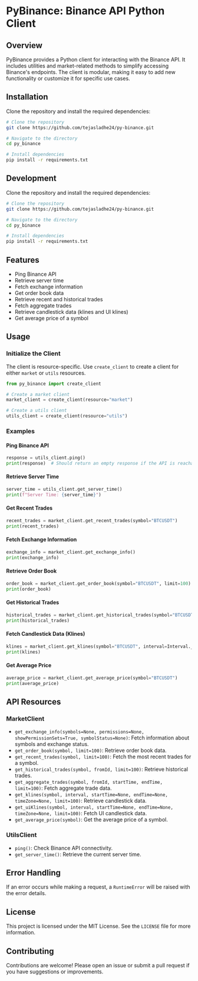 # PyBinance: Binance API Python Client

## Overview
PyBinance provides a Python client for interacting with the Binance API. It includes utilities and market-related methods to simplify accessing Binance's endpoints. The client is modular, making it easy to add new functionality or customize it for specific use cases.

## Installation
Clone the repository and install the required dependencies:

```bash
# Clone the repository
git clone https://github.com/tejasladhe24/py-binance.git

# Navigate to the directory
cd py_binance

# Install dependencies
pip install -r requirements.txt
```

## Development
Clone the repository and install the required dependencies:

```bash
# Clone the repository
git clone https://github.com/tejasladhe24/py-binance.git

# Navigate to the directory
cd py_binance

# Install dependencies
pip install -r requirements.txt
```

## Features
- Ping Binance API
- Retrieve server time
- Fetch exchange information
- Get order book data
- Retrieve recent and historical trades
- Fetch aggregate trades
- Retrieve candlestick data (klines and UI klines)
- Get average price of a symbol

## Usage

### Initialize the Client
The client is resource-specific. Use `create_client` to create a client for either `market` or `utils` resources.

```python
from py_binance import create_client

# Create a market client
market_client = create_client(resource="market")

# Create a utils client
utils_client = create_client(resource="utils")
```

### Examples

#### Ping Binance API
```python
response = utils_client.ping()
print(response)  # Should return an empty response if the API is reachable
```

#### Retrieve Server Time
```python
server_time = utils_client.get_server_time()
print(f"Server Time: {server_time}")
```

#### Get Recent Trades
```python
recent_trades = market_client.get_recent_trades(symbol="BTCUSDT")
print(recent_trades)
```

#### Fetch Exchange Information
```python
exchange_info = market_client.get_exchange_info()
print(exchange_info)
```

#### Retrieve Order Book
```python
order_book = market_client.get_order_book(symbol="BTCUSDT", limit=100)
print(order_book)
```

#### Get Historical Trades
```python
historical_trades = market_client.get_historical_trades(symbol="BTCUSDT", fromId=123456)
print(historical_trades)
```

#### Fetch Candlestick Data (Klines)
```python
klines = market_client.get_klines(symbol="BTCUSDT", interval=Interval._1_DAY, limit=50)
print(klines)
```

#### Get Average Price
```python
average_price = market_client.get_average_price(symbol="BTCUSDT")
print(average_price)
```

## API Resources

### MarketClient
- `get_exchange_info(symbols=None, permissions=None, showPermissionSets=True, symbolStatus=None)`: Fetch information about symbols and exchange status.
- `get_order_book(symbol, limit=100)`: Retrieve order book data.
- `get_recent_trades(symbol, limit=100)`: Fetch the most recent trades for a symbol.
- `get_historical_trades(symbol, fromId, limit=100)`: Retrieve historical trades.
- `get_aggregate_trades(symbol, fromId, startTime, endTime, limit=100)`: Fetch aggregate trade data.
- `get_klines(symbol, interval, startTime=None, endTime=None, timeZone=None, limit=100)`: Retrieve candlestick data.
- `get_uiKlines(symbol, interval, startTime=None, endTime=None, timeZone=None, limit=100)`: Fetch UI candlestick data.
- `get_average_price(symbol)`: Get the average price of a symbol.

### UtilsClient
- `ping()`: Check Binance API connectivity.
- `get_server_time()`: Retrieve the current server time.

## Error Handling
If an error occurs while making a request, a `RuntimeError` will be raised with the error details.

## License
This project is licensed under the MIT License. See the `LICENSE` file for more information.

## Contributing
Contributions are welcome! Please open an issue or submit a pull request if you have suggestions or improvements.

